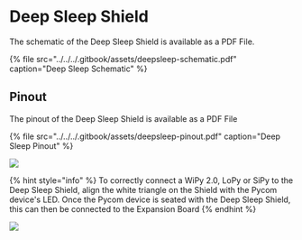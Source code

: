 # Deep Sleep Shield

The schematic of the Deep Sleep Shield is available as a PDF File.

{% file src="../../../.gitbook/assets/deepsleep-schematic.pdf" caption="Deep Sleep Schematic" %}

## Pinout

The pinout of the Deep Sleep Shield is available as a PDF File

{% file src="../../../.gitbook/assets/deepsleep-pinout.pdf" caption="Deep Sleep Pinout" %}

![](../../../.gitbook/assets/deepsleep-pinout%20%281%29.png)

{% hint style="info" %}
To correctly connect a WiPy 2.0, LoPy or SiPy to the Deep Sleep Shield, align the white triangle on the Shield with the Pycom device's LED. Once the Pycom device is seated with the Deep Sleep Shield, this can then be connected to the Expansion Board
{% endhint %}

![](../../../.gitbook/assets/deepsleep-image-1.jpg)
